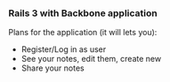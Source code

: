 <h3>Rails 3 with Backbone application</h3>
Plans for the application (it will lets you):
<ul>
<li>Register/Log in as user</li>
<li>See your notes, edit them, create new</li>
<li>Share your notes </li>
</ul>
